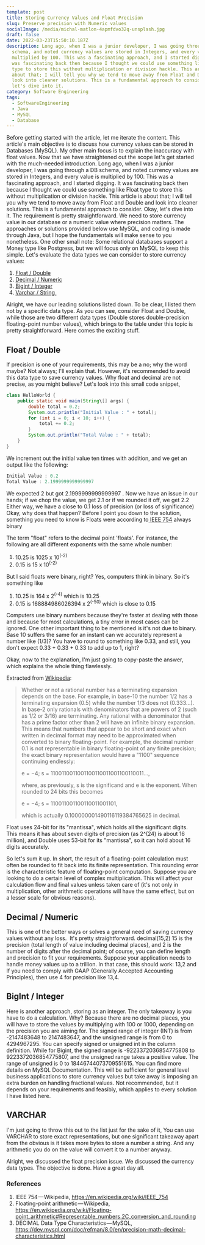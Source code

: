 ```yaml
---
template: post
title: Storing Currency Values and Float Precision
slug: Preserve precision with Numeric values
socialImage: /media/michal-matlon-4apmfdvo32q-unsplash.jpg
draft: false
date: 2022-03-23T15:50:10.187Z
description: Long ago, when I was a junior developer, I was going through a DB
  schema, and noted currency values are stored in Integers, and every value is
  multiplied by 100. This was a fascinating approach, and I started digging. It
  was fascinating back then because I thought we could use something like Float
  type to store this without multiplication or division hackle. This article is
  about that; I will tell you why we tend to move away from Float and Double and
  look into cleaner solutions. This is a fundamental approach to consider. Okay,
  let's dive into it.
category: Software Engineering
tags:
  - SoftwareEngineering
  - Java
  - MySQL
  - Database
---
```

Before getting started with the article, let me iterate the content. This article's main objective is to discuss how currency values can be stored in Databases (MySQL). My other main focus is to explain the inaccuracy with float values. Now that we have straightened out the scope let's get started with the much-needed introduction.
Long ago, when I was a junior developer, I was going through a DB schema, and noted currency values are stored in Integers, and every value is multiplied by 100. This was a fascinating approach, and I started digging. It was fascinating back then because I thought we could use something like Float type to store this without multiplication or division hackle. This article is about that; I will tell you why we tend to move away from Float and Double and look into cleaner solutions. This is a fundamental approach to consider. Okay, let's dive into it.
The requirement is pretty straightforward. We need to store currency value in our database or a numeric value where precision matters. The approaches or solutions provided below use MySQL, and coding is made through Java, but I hope the fundamentals will make sense to you nonetheless. One other small note: Some relational databases support a Money type like Postgress, but we will focus only on MySQL to keep this simple.
Let's evaluate the data types we can consider to store currency values:

1. [Float / Double](https://dev.mysql.com/doc/refman/8.0/en/floating-point-types.html)
2. [Decimal / Numeric](https://dev.mysql.com/doc/refman/8.0/en/fixed-point-types.html)
3. [Bigint / Integer](https://dev.mysql.com/doc/refman/8.0/en/integer-types.html)
4. [Varchar / String ](https://dev.mysql.com/doc/refman/8.0/en/char.html)

Alright, we have our leading solutions listed down. To be clear, I listed them not by a specific data type. As you can see, consider Float and Double, while those are two different data types (Double stores double-precision floating-point number values), which brings to the table under this topic is pretty straightforward. Here comes the exciting stuff.

## Float / Double

If precision is one of your requirements, this may be a no; why the word maybe? Not always; I'll explain that. However, it's recommended to avoid this data type to save currency values. Why float and decimal are not precise, as you might believe?
Let's look into this small code snippet,

```java
class HelloWorld {
    public static void main(String\[] args) {
        double total = 0.2;
        System.out.println("Initial Value : " + total);
        for (int i = 0; i < 10; i++) {
            total += 0.2;
        }
        System.out.println("Total Value : " + total);
    }
}
```

We increment out the initial value ten times with addition, and we get an output like the following:

```java
Initial Value : 0.2
Total Value : 2.1999999999999997
```

We expected 2 but got 2.1999999999999997 . Now we have an issue in our hands; if we chop the value, we get 2.1 or if we rounded it off, we get 2.2 Either way, we have a close to 0.1 loss of precision (or loss of significance)
Okay, why does that happen? Before I point you down to the solution, something you need to know is
Floats were according to[ IEEE 754](https://en.wikipedia.org/wiki/IEEE_754) always binary

The term "float" refers to the decimal point 'floats'. For instance, the following are all different exponents with the same whole number:

1. 10.25 is 1025 x 10<sup>(-2)</sup>
2. 0.15 is 15 x 10<sup>(-2)</sup>

But I said floats were binary, right? Yes, computers think in binary. So it's something like

1. 10.25 is 164 x 2<sup>(-4)</sup> which is 10.25
2. 0.15 is 168884986026394 x 2<sup>(-50)</sup> which is close to 0.15

Computers use binary numbers because they're faster at dealing with those and because for most calculations, a tiny error in most cases can be ignored. One other important thing to be mentioned is it's not due to binary. Base 10 suffers the same for an instant can we accurately represent a number like (1/3)? You have to round to something like 0.33, and still, you don't expect 0.33 + 0.33 + 0.33 to add up to 1, right?

Okay, now to the explanation, I'm just going to copy-paste the answer, which explains the whole thing flawlessly.

Extracted from [Wikipedia](https://en.wikipedia.org/wiki/Floating-point_arithmetic#Representable_numbers.2C_conversion_and_rounding):

> Whether or not a rational number has a terminating expansion depends on the base. For example, in base-10 the number 1/2 has a terminating expansion (0.5) while the number 1/3 does not (0.333…). In base-2 only rationals with denominators that are powers of 2 (such as 1/2 or 3/16) are terminating. Any rational with a denominator that has a prime factor other than 2 will have an infinite binary expansion. This means that numbers that appear to be short and exact when written in decimal format may need to be approximated when converted to binary floating-point. For example, the decimal number 0.1 is not representable in binary floating-point of any finite precision; the exact binary representation would have a "1100" sequence continuing endlessly:
>
>  e = −4; s = 1100110011001100110011001100110011…,
>
>  where, as previously, s is the significand and e is the exponent. When rounded to 24 bits this becomes
>
>  e = −4; s = 110011001100110011001101,
>
>  which is actually 0.100000001490116119384765625 in decimal.

   Float uses 24-bit for its "mantissa", which holds all the significant digits. This means it has about seven digits of precision (as 2^(24) is about 16 million), and Double uses 53-bit for its "mantissa", so it can hold about 16 digits accurately.

So let's sum it up. In short, the result of a floating-point calculation must often be rounded to fit back into its finite representation. This rounding error is the characteristic feature of floating-point computation. Suppose you are looking to do a certain level of complex multiplication. This will affect your calculation flow and final values unless taken care of (it's not only in multiplication, other arithmetic operations will have the same effect, but on a lesser scale for obvious reasons). 

## Decimal / Numeric

   This is one of the better ways or solves a general need of saving currency values without any loss. 
   It's pretty straightforward.
   decimal(15,2)
   15 is the precision (total length of value including decimal places), and 2 is the number of digits after the decimal point; of course, you can define length and precision to fit your requirements. Suppose your application needs to handle money values up to a trillion. In that case, this should work: 13,2 and If you need to comply with GAAP (Generally Accepted Accounting Principles), then use 4 for precision like 13,4.

## BigInt / Integer

   Here is another approach, storing as an integer. The only takeaway is you have to do a calculation. Why? Because there are no decimal places, you will have to store the values by multiplying with 100 or 1000, depending on the precision you are aiming for. The signed range of integer (INT) is from -2147483648 to 2147483647, and the unsigned range is from 0 to 4294967295. You can specify signed or unsigned int in the column definition. While for Bigint, the signed range is -9223372036854775808 to 9223372036854775807, and the unsigned range takes a positive value. The range of unsigned is 0 to 18446744073709551615. You can find more details on MySQL Documentation. This will be sufficient for general level business applications to store currency values but take away is imposing an extra burden on handling fractional values. Not recommended, but it depends on your requirements and feasibly, which applies to every solution I have listed here.

## VARCHAR

   I'm just going to throw this out to the list just for the sake of it, You can use VARCHAR to store exact representations, but one significant takeaway apart from the obvious is it takes more bytes to store a number a string. And any arithmetic you do on the value will convert it to a number anyway.

   Alright, we discussed the float precision issue. We discussed the currency data types. The objective is done. Have a great day all.



### References

1. IEEE 754 — Wikipedia, <https://en.wikipedia.org/wiki/IEEE_754>
2. Floating-point arithmetic — Wikipedia, <https://en.wikipedia.org/wiki/Floating-point_arithmetic#Representable_numbers.2C_conversion_and_rounding>
3. DECIMAL Data Type Characteristics — MySQL, <https://dev.mysql.com/doc/refman/8.0/en/precision-math-decimal-characteristics.html>